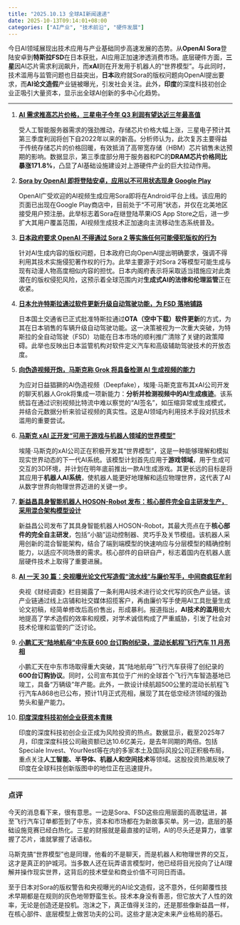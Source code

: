 ```yaml
---
title: "2025.10.13 全球AI新闻速递"
date: 2025-10-13T09:14:01+08:00
categories: ["AI产业", "技术前沿", "硬件发展"]
---
```


今日AI领域展现出技术应用与产业基础同步高速发展的态势。从**OpenAI Sora**登陆安卓到**特斯拉FSD**在日本获批，AI应用正加速渗透消费市场。底层硬件方面，**三星**因AI芯片需求利润飙升，而**xAI**则在开发用于机器人的“世界模型”。与此同时，技术滥用与监管问题也日益突出，**日本**政府就Sora的版权问题向OpenAI提出要求，而**AI论文造假**产业链被曝光，引发社会关注。此外，**印度**的深度科技初创企业正吸引大量资本，显示出全球AI创新的多中心化趋势。

---

1.  [**AI 需求推高芯片价格，三星电子今年 Q3 利润有望达近三年最高值**](https://www.ithome.com/0/888/927.htm)

    受人工智能服务器需求的强劲推动，存储芯片价格大幅上涨，三星电子预计其第三季度利润将创下自2022年以来的新高。分析师认为，此次复苏主要得益于传统存储芯片的价格回暖，有效抵消了高带宽存储（HBM）芯片销售未达预期的影响。数据显示，第三季度部分用于服务器和PC的**DRAM芯片价格同比暴涨171.8%**，凸显了AI基础设施建设对上游硬件产业的巨大拉动作用。

2.  [**Sora by OpenAI 即将登陆安卓，应用以不可用状态现身 Google Play**](https://www.ithome.com/0/888/919.htm)

    OpenAI广受欢迎的AI视频生成应用Sora即将在Android平台上线。该应用的页面已出现在Google Play商店中，目前处于“不可用”状态，并仅在北美地区接受用户预注册。此举标志着Sora在继登陆苹果iOS App Store之后，进一步扩大其用户覆盖范围，AI视频生成技术正加速向主流移动生态系统普及。

3.  [**日本政府要求 OpenAI 不得通过 Sora 2 等实施任何可能侵犯版权的行为**](https://www.ithome.com/0/888/930.htm)

    针对AI生成内容的版权问题，日本政府已向OpenAI提出明确要求，强调不得利用其技术实施侵犯著作权的行为。此举主要源于对Sora 2等模型可能生成与现有动漫人物高度相似内容的担忧。日本内阁府表示将采取适当措施应对此类潜在的版权侵犯风险，这预示着全球范围内对**生成式AI的法律和伦理监管**正在收紧。

4.  [**日本允许特斯拉通过软件更新升级自动驾驶功能，为 FSD 落地铺路**](https://www.ithome.com/0/888/920.htm)

    日本国土交通省已正式批准特斯拉通过**OTA（空中下载）软件更新**的方式，为其在日本销售的车辆升级自动驾驶功能。这一决策被视为一次重大突破，为特斯拉的全自动驾驶（FSD）功能在日本市场的顺利推广清除了关键的政策障碍。此举也反映出日本监管机构对软件定义汽车和高级辅助驾驶技术的开放态度。

5.  [**向伪造视频开炮，马斯克称 Grok 将具备检测 AI 生成视频的能力**](https://www.ithome.com/0/888/916.htm)

    为应对日益猖獗的AI伪造视频（Deepfake），埃隆·马斯克宣布其xAI公司开发的聊天机器人Grok将集成一项新能力：**分析并检测视频中的AI生成痕迹**。该系统旨在通过识别视频比特流中难以察觉的“AI签名”，如压缩异常或生成模式，并结合元数据分析来验证视频的真实性。这是AI领域内利用技术手段对抗技术滥用的重要尝试。

6.  [**马斯克 xAI 正开发“可用于游戏与机器人领域的世界模型”**](https://www.ithome.com/0/888/883.htm)

    埃隆·马斯克的xAI公司正在积极开发其“世界模型”，这是一种能够理解和模拟现实世界动态的下一代AI系统。该模型计划首先应用于**游戏领域**，用于生成可交互的3D环境，并计划在明年底前推出一款AI生成游戏。其更长远的目标是将其应用于**机器人AI系统**，使机器人能更好地理解和适应物理世界，这代表了AI从数字世界向物理世界迈进的关键一步。

7.  [**新益昌具身智能机器人 HOSON-Robot 发布：核心部件完全自主研发生产，采用混合架构模型设计**](https://www.ithome.com/0/888/889.htm)

    新益昌公司发布了其具身智能机器人HOSON-Robot，其最大亮点在于**核心部件的完全自主研发**，包括“小脑”运动控制器、灵巧手及关节模组。该机器人采用创新的混合智能架构，结合了端到端模型的快速响应与分层模型的精确控制能力，以适应不同场景的需求。核心部件的自研自产，标志着国内在机器人底层硬件技术上取得了重要进展。

8.  [**AI 一天 30 篇：央视曝光论文代写造假“流水线”与廉价写手，中间商疯狂牟利**](https://www.ithome.com/0/888/899.htm)

    央视《财经调查》栏目揭露了一条利用AI技术进行论文代写的灰色产业链。该产业链通过线上店铺和社交媒体招揽客户，再由廉价写手使用AI工具批量生成论文初稿，经简单修改后高价售出，形成暴利。报道指出，**AI技术的滥用**极大地提高了学术造假的效率和规模，对学术诚信构成了严重威胁，引发了社会对技术伦理和监管的广泛讨论。

9.  [**小鹏汇天“陆地航母”中东获 600 台订购创纪录，混动长航程飞行汽车 11 月亮相**](https://www.ithome.com/0/888/904.htm)

    小鹏汇天在中东市场取得重大突破，其“陆地航母”飞行汽车获得了创纪录的**600台订购协议**。同时，公司宣布其位于广州的全球首个飞行汽车智造基地已竣工，具备“万辆级”年产能。此外，一款设计续航超500公里的混动长航程飞行汽车A868也已公布，预计11月正式亮相，展现了其在低空经济领域的强劲势头和量产能力。

10. [**印度深度科技初创企业获资本青睐**](https://analyticsindiamag.com/ai-trends/these-vcs-will-give-you-money-if-youre-a-deep-tech-startup/)

    印度的深度科技初创企业正成为风险投资的热点。数据显示，截至2025年7月，印度深度科技公司融资额已达10.6亿美元，是去年同期的两倍。包括Speciale Invest、YourNest等在内的多家本土及国际风投公司正积极布局，重点关注**人工智能、半导体、机器人和空间技术**等领域。这股投资热潮反映了印度在全球科技创新版图中的地位正在迅速提升。

---

### **点评**

今天的消息看下来，很有意思。一边是Sora、FSD这些应用层面的高歌猛进，甚至飞行汽车订单都签到了中东，资本和市场都在为新故事买单。另一边，底层的基础设施竞赛已经白热化。三星的财报就是最直接的证明，AI的尽头还是算力，谁掌握了芯片，谁就掌握了话语权。

马斯克搞“世界模型”也是同理，他看的不是聊天，而是机器人和物理世界的交互，这才是真正的护城河。当多数人还在玩弄语言模型时，他已经将目光投向了让AI理解并操作现实世界，这背后的技术壁垒和商业价值不可同日而语。

至于日本对Sora的版权警告和央视曝光的AI论文造假，这不意外，任何颠覆性技术早期都是在规则的灰色地带野蛮生长。技术本身没有善恶，但它放大了人性的效率，无论是创造还是投机。泡沫之下，真正值得关注的，还是那些像新益昌一样，在核心部件、底层模型上做苦功夫的公司。这些才是决定未来产业格局的基石。